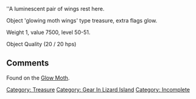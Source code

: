 ''A luminescent pair of wings rest here.

Object 'glowing moth wings' type treasure, extra flags glow.

Weight 1, value 7500, level 50-51.

Object Quality (20 / 20 hps)

## Comments

Found on the [Glow Moth](Glow_Moth "wikilink").

[Category: Treasure](Category:_Treasure "wikilink") [Category: Gear In
Lizard Island](Category:_Gear_In_Lizard_Island "wikilink") [Category:
Incomplete](Category:_Incomplete "wikilink")
